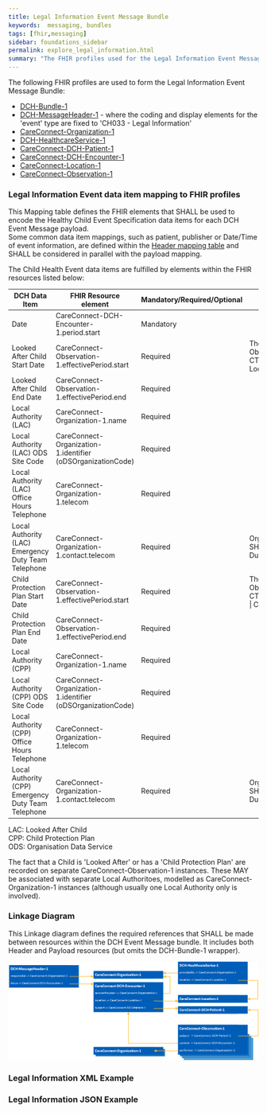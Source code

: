 ```yaml
---
title: Legal Information Event Message Bundle
keywords:  messaging, bundles
tags: [fhir,messaging]
sidebar: foundations_sidebar
permalink: explore_legal_information.html
summary: "The FHIR profiles used for the Legal Information Event Message Bundle"
---
```


The following FHIR profiles are used to form the Legal Information Event Message Bundle:

- [DCH-Bundle-1](https://fhir.nhs.uk/STU3/StructureDefinition/DCH-Bundle-1)
- [DCH-MessageHeader-1](https://fhir.nhs.uk/STU3/StructureDefinition/DCH-MessageHeader-1) - where the coding and display elements for the 'event' type are fixed to 'CH033 - Legal Information'
- [CareConnect-Organization-1](https://fhir.hl7.org.uk/STU3/StructureDefinition/CareConnect-Organization-1)
- [DCH-HealthcareService-1](https://fhir.nhs.uk/STU3/StructureDefinition/DCH-HealthcareService-1)
- [CareConnect-DCH-Patient-1](https://fhir.nhs.uk/STU3/StructureDefinition/CareConnect-DCH-Patient-1)
- [CareConnect-DCH-Encounter-1](https://fhir.nhs.uk/STU3/StructureDefinition/CareConnect-DCH-Encounter-1)
- [CareConnect-Location-1](https://fhir.hl7.org.uk/STU3/StructureDefinition/CareConnect-Location-1)
- [CareConnect-Observation-1](https://fhir.hl7.org.uk/STU3/StructureDefinition/CareConnect-Observation-1)

### Legal Information Event data item mapping to FHIR profiles ###

This Mapping table defines the FHIR elements that SHALL be used to encode the Healthy Child Event Specification data items for each DCH Event Message payload.  
Some common data item mappings, such as patient, publisher or Date/Time of event information, are defined within the [Header mapping table](../explore_event_header_design.html) and SHALL be considered in parallel with the payload mapping.

The Child Health Event data items are fulfilled by elements within the FHIR resources listed below:

| DCH Data Item                                        | FHIR Resource element                                                 | Mandatory/Required/Optional | Notes           |
|------------------------------------------------------|-----------------------------------------------------------------------|-----------------------------|-----------------|
| Date                                                 | CareConnect-DCH-Encounter-1.period.start                              | Mandatory                   | |
| Looked After Child Start Date                        | CareConnect-Observation-1.effectivePeriod.start                       | Required                    | The 'Looked After Child' Observation SHALL be SNOMED CT coded "764841000000100 \| Looked after child" |
| Looked After Child End Date                          | CareConnect-Observation-1.effectivePeriod.end                         | Required                    | |
| Local Authority (LAC)                                | CareConnect-Organization-1.name                                       | Required                    | |
| Local Authority (LAC) ODS Site Code                  | CareConnect-Organization-1.identifier (oDSOrganizationCode)           | Required                    | |
| Local Authority (LAC) Office Hours Telephone         | CareConnect-Organization-1.telecom                                    | Required                    | |
| Local Authority (LAC) Emergency Duty Team Telephone  | CareConnect-Organization-1.contact.telecom                            | Required                    | Organization.contact.purpose.text SHALL be set to “Emergency Duty Team phone number”|
| Child Protection Plan Start Date                     | CareConnect-Observation-1.effectivePeriod.start                       | Required                    |  The 'Child Protection Plan' Observation SHALL be SNOMED CT coded "1064311000000109 \| Child protection plan" |
| Child Protection Plan End Date                       | CareConnect-Observation-1.effectivePeriod.end                         | Required                    | |
| Local Authority (CPP)                                | CareConnect-Organization-1.name                                       | Required                    | |
| Local Authority (CPP) ODS Site Code                  | CareConnect-Organization-1.identifier (oDSOrganizationCode)           | Required                    | |
| Local Authority (CPP) Office Hours Telephone         | CareConnect-Organization-1.telecom                                    | Required                    | |
| Local Authority (CPP) Emergency Duty Team Telephone  | CareConnect-Organization-1.contact.telecom                            | Required                    | Organization.contact.purpose.text SHALL be set to “Emergency Duty Team phone number”|

LAC: Looked After Child  
CPP: Child Protection Plan  
ODS: Organisation Data Service  

The fact that a Child is 'Looked After' or has a 'Child Protection Plan' are recorded on separate CareConnect-Observation-1 instances. These MAY be associated with separate Local Authoritoes, modelled as CareConnect-Organization-1 instances (although usually one Local Authority only is involved).

### Linkage Diagram ###

This Linkage diagram defines the required references that SHALL be made between resources within the DCH Event Message bundle. It includes both Header and Payload resources (but omits the DCH-Bundle-1 wrapper).

<img src="images/explore/LegalInformation1.png">

### Legal Information XML Example ###

<script src="https://gist.github.com/IOPS-DEV/177dc20663f8d3d5e4c67b4990ff2129.js"></script>

### Legal Information JSON Example ###

<script src="https://gist.github.com/IOPS-DEV/bdecb82cb6b07a1bb987f0f9f479110c.js"></script>